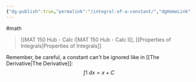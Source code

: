 ```yaml
---
{"dg-publish":true,"permalink":"/integral-of-a-constant/","dgHomeLink":true,"dgPassFrontmatter":false,"dgShowLocalGraph":true}
---
```


#math 
> [[MAT 150 Hub - Calc I|MAT 150 Hub - Calc I]], [[Properties of Integrals|Properties of Integrals]]

Remember, be careful, a constant can't be ignored like in [[The Derivative|The Derivative]]:
$$
\int 1  \ dx = x + C
$$